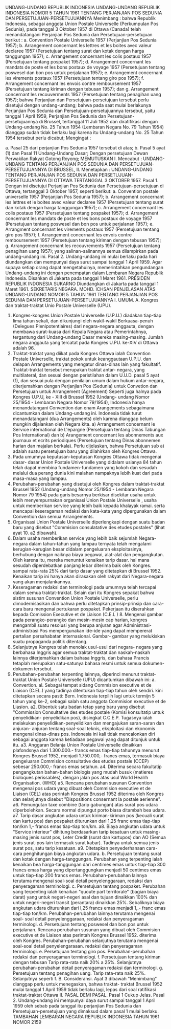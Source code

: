  UNDANG-UNDANG REPUBLIK INDONESIA UNDANG-UNDANG REPUBLIK INDONESIA NOMOR 5 TAHUN 1961 TENTANG PERJANJIAN POS SEDUNIA DAN PERSETUJUAN-PERSETUJUANNYA
Menimbang :
 bahwa Republik Indonesia, sebagai anggota Union Postale Universelle (Perkumpulan Pos Sedunia), pada tanggal 3 Oktober 1957 di Ottawa (Canada) telah menandatangani Perjanjian Pos Sedunia dan Persetujuan-persetujuan berikut :
a. Convention Postale Universelle 1957 (Perjanjian Pos Sedunia 1957);
b. Arrangement concernant les lettres et les boites avec valeur declaree 1957 (Persetujuan tentang surat dan kotak dengan harga tanggungan 1957);
c. Arrangement concernant les colis postaux 1957 (Persetujuan tentang pospaket 1957);
d. Arrangement concernant les mandats de poste et les bons postaux de voyage 1957 (Persetujuan tentang poswesel dan bon pos untuk perjalanan 1957);
e. Arrangement concernant les virements postaux 1957 (Persetujuan tentang giro pos 1957);
f. Arrangement concernant les envois contre remboursement 1957 (Persetujuan tentang kiriman dengan tebusan 1957); dan
g. Arrangement concernant les recouverments 1957 (Persetujuan tentang penagihan uang 1957); bahwa Perjanjian dan Persetujuan-persetujuan tersebut perlu disetujui dengan undang-undang; bahwa pada saat mulai berlakunya Perjanjian Pos Sedunia dan Persetujuan-persetujuannya tersebut, yaitu tanggal 1 April 1959, Perjanjian Pos Sedunia dan Persetujuan-persetujuannya di Brussel, tertanggal 11 Juli 1952 dan diratifikasi dengan Undang-undang No. 25 Tahun 1954 (Lembaran Negara No. 79 Tahun 1954) dianggap sudah tidak berlaku lagi karena itu Undang-undang No. 25 Tahun 1954 tersebut perlu dicabut;
Mengingat :

a. Pasal 25 dari perjanjian Pos Sedunia 1957 tersebut di atas;
b. Pasal 5 ayat (1) dan Pasal 11 Undang-Undang Dasar; Dengan persetujuan Dewan Perwakilan Rakyat Gotong Royong; MEMUTUSKAN I. Mencabut : UNDANG-UNDANG TENTANG PERJANJIAN POS SEDUNIA DAN PERSETUJUAN-PERSETUJUANNYA DI BRUSSEL, II. Menetapkan : UNDANG-UNDANG TENTANG PERJANJIAN POS SEDUNIA DAN PERSETUJUAN-PERSETUJUANNYA DI OTTAWA TERTANGGAL 3 OKTOBER 1957. Pasal 1. Dengan ini disetujui Perjanjian Pos Sedunia dan Persetujuan-persetujuan di Ottawa, tertanggal 3 Oktober 1957, seperti berikut:
a. Convention postale universelle 1957 (Perjanjian Pos Sedunia 1957);
b. Arrangement concernant les lettres et le boites avec valeur declaree 1957 (Persetujuan tentang surat dan kotak dengan harga tanggungan 1957);
c. Arrangement concernant les colis postaux 1957 (Persetujuan tentang pospaket 1957);
d. Arrangement concernant les mandats de poste et les bons postaux de voyage 1957 (Persetujuan tentang poswesel dan bon pos untuk perjalanan 1957);
e. Arrangment concernant les virements postaux 1957 (Persetujuan tentang giro pos 1957);
f. Arrangement concernant les envois contre remboursement 1957 (Persetujuan tentang kiriman dengan tebusan 1957);
g. Arrangement concernant les recouvrements 1957 (Persetujuan tentang penagihan uang 1957); yang salinan-salinannya semua dilampirkan pada undang-undang ini. Pasal 2. Undang-undang ini mulai berlaku pada hari diundangkan dan mempunyai daya surut sampai tanggal 1 April 1959. Agar supaya setiap orang dapat mengetahuinya, memerintahkan pengundangan Undang-undang ini dengan penempatan dalam Lembaran Negara Republik Indonesia. Disahkan di Jakarta pada tanggal 1 Maret 1961. PRESIDEN REPUBLIK INDONESIA SUKARNO Diundangkan di Jakarta pada tanggal 1 Maret 1961. SEKRETARIS NEGARA. MOHD. ICHSAN PENJELASAN ATAS UNDANG-UNDANG NOMOR 5 TAHUN 1961 TENTANG PERJANJIAN POS SEDUNIA DAN PERSETUJUAN-PERSETUJUANNYA I. UMUM. A. Kongres dan traktat-traktat Unio Postale Universelle (UPU).
1. Kongres-kongres Union Postale Universelle (U.P.U.) diadakan tiap-tiap lima tahun sekali, dan dikunjungi oleh wakil-wakil Berkuasa-penuh (Delegues Plenipotentiaires) dari negara-negara anggauta, dengan membawa surat-kuasa dari Kepala Negara atau Pemerintahnya, tergantung dari Undang-undang Dasar mereka masing-masing. Jumlah negara anggauta yang tercatat pada Kongres U.PU. ke-XIV di Ottawa adalah 96.
2. Traktat-traktat yang diikat pada Kongres Ottawa ialah Convention Postale Universelle, traktat pokok untuk keanggautaan U.P.U. dan delapan Arrangements yang mengatur dinas-dinas lain yang fakultatif. Traktat-traktat tersebut merupakan traktat antar- negara, yang multilateral, dan sesuai dengan peristilahan dalam U.U.D. pasal 5 ayat (1), dan sesuai pula dengan penilaian umum dalam hukum antar-negara, diterjemahkan dengan Perjanjian Pos (Sedunia) untuk Convetion dan Persetujuan untuk Arrangement (Agreement) Seperti juga halnya pada Kongres U.P.U, ke - XIII di Brussel 1952 (Undang- undang Nomor 25/1954 - Lembaran Negara Nomor 79/1954), Indonesia hanya menandatangani Convention dan enam Arangements sebagaimana dicantumkan dalam Undang-undang ini. Indonesia tidak turut menandatangani (dua Arrangements) oleh karena dianggap belum mungkin dijalankan oleh Negara kita. a) Arrangement concernant le Service international de L'epargne (Persetujuan tentang Dinas Tabungan Pos International) dan b) Arangement concernant les abonnements aux journaux et ecrits periodiques (Persetujuan tentang Dinas abonnemen harian dan majalan berkala). Perlu dijelaskan, bahwa Persetujuan sub a) adalah suatu persetujuan baru yang dilahirkan oleh Kongres Ottawa.
3. Pada umumnya keputusan-keputusan Kongres Ottawa tidak mengenai dasar- dasar Union Postale Universelle yang didalam usianya 84 tahun telah dapat membina fundamen-fundamen yang kokoh dan sesudah melalui dua perang dunia kini malahan nampaknya lebih kuat dari pada masa-masa yang lampau.
4. Perubahan-perubahan yang disetujui oleh Kongres dalam traktat-traktat Brussel 1952 (Undang-undang Nomor 25/1954 - Lembaran Negara Nomor 79 1954) pada garis besarnya berkisar disekitar usaha untuk lebih menyempurnakan organisasi Union Postale Universelle , usaha untuk memberikan service yang lebih baik kepada khalayak ramai. serta mencapai keseragaman redaksi dan kata-kata yang dipergunakan dalam Convention dan semua Arrangements.
5. Organisasi Union Postale Universelle diperlengkapi dengan suatu badan baru yang disebut "Commision consulatative des etudes postales" (lihat ayat 10. a2 dibawah).
6. Dalam usaha memberikan service yang lebih baik sejumlah Negara-negara dalam tahun-tahun yang lampau ternyata telah mengalami kerugian-kerugian besar didalam pengeluaran eksploitasinya, berhubung dengan naiknya biaya pegawai, alat-alat dan pengangkutan. Oleh karena itu, mereka menuntut kenaikan tarip dasar. hal mana sesudah diperdebatkan panjang lebar diterima baik oleh Kongres. sampai rata-rata 25% dari tarip dasar yang ditetapkan di Brussel 1952. Kenaikan tarip ini hanya akan dirasakan oleh rakyat dari Negara-negara yang akan menjalankannya.
7. Keseragaman redaksi dan terminologi pada umumnya telah tercapai dalam semua traktat-traktat. Selain dari itu Kongres sepakat bahwa sistim susunan Convention Union Postale Universelle, perlu dimodernisasikan dan bahwa perlu ditetapkan prinsip-prinsip dan cara-cara baru mengenai pertukaran pospaket. Pekerjaan itu diserahkan kepada Comission Executive et de Liaison (C.E.L ) 8. Mengenai gambar pada perangko-perangko dan mesin-mesin cap harian, kongres mengambil suatu resolusi yang berupa anjuran agar Administrasi- administrasi Pos mempergunakan ide-ide yang dapat mempererat pertalian persahabatan internasional. Gambar- gambar yang melukiskan suatu propaganda politik ditentang.
9. Selanjutnya Kongres telah menolak usul-usul dari negara- negara yang berbahasa Inggris agar semua traktat-traktat dan naskah-naskah lainnya diterjemahkan dalam bahasa Inggris, dan bahasa Prancis tetaplah merupakan satu-satunya bahasa resmi untuk semua dokumen-dokumen tersebut.
10. Perubahan-perubahan terpenting lainnya, diperinci menurut traktat-traktat Union Postale Universelle (UPU) dicantumkan dibawah ini:
a. Convertion.
al. Sebagai tempat sidang Commision executive et de Liaison (C.EL.) yang tadinya ditentukan tiap-tiap tahun oleh sendiri. kini ditetapkan secara pasti: Bern. Indonesia terpilih lagi untuk termijn 5 tahun yang ke-2, sebagai salah satu anggota Commision executive et de Liasion.
a2. Dibentuk satu badan tetap yang baru yang disebut "Commission Consultative des etudes postale (Komisi konsultatip untuk penyelidikan- penyelidikan pos), disingkat C.C.E.P. Tugasnya ialah melakukan penyelidikan-penyelidikan dan mengajukan saran-saran dan anjuran- anjuran tentang soal-soal teknis, eksploitasi dan ekonomis mengenai dinas-dinas pos. Indonesia ini kali tidak mencalonkan diri sebagai anggota karena ketiadaan pegawai yang dapat ditunjuk untuk itu.
a3. Anggaran Belanja Union Postale Universelle dinaikkan plafondsnya dari 1.300.000.- francs emas tiap-tiap tahunnya menurut Kongres Brussel 1952, menjadi 1.750.000,- francs emas, termasuk biaya pengeluaran Commision consultative des etudes postale (CCEP) sebesar 250.000,- francs emas setahun.
a4. Diterima secara fakultatip pengangkutan bahan-bahan biologis yang mudah busuk (matieres bioloques perissables), dengan jalan pos atas usul World Healrh Organisation. (WHO) a5. Rencana perubahan susunan Convention mengenai pos udara yang dibuat oleh Commision executive et de Liaison (CEL) atas perintah Kongres Brussel 1952 diterima oleh Kongres dan selanjutnya disebut "Dispositions consernant la postale aerienne".
a6. Pemungutan taxe combine (tarip gabungan) atas surat pos udara diperbolehkan. Secara normal dipungut porto biasa ditambah bea udara.
a7. Tarip dasar angkutan udara untuk kiriman-kiriman pos (kecuali surat dan kartu pos) dan pospaket diturunkan dari 1,25 franc emas tiap-tiap ton/km 1,- francs emas tiap-tiap ton/km.
a8. Biaya angkutan udara untuk "Service interieur" dihitung berdasarkan tarip kesatuan untuk masing-masing jenis surat pos, Leter Credit (surat dan kartupos) dan AO (Semua jenis surat-pos lain termasuk surat kabar). Tadinya untuk semua jenis surat pos, satu tarip kesatuan.
a9. Ditetapkan penyederhanaan cara-cara penghitungan biaya angkutan udara.
b. Persetujuan tentang surat dan kotak dengan harga-tanggungan. Perubahan yang terpenting ialah kenaikan bea harga-tanggungan dari centimes emas untuk tiap-tiap 300 francs emas harga yang dipertanggungkan menjadi 50 centimes emas untuk tiap-tiap 200 francs emas. Perubahan-perubahan lainnya terutama mengenai soal-soal detail penyelenggaraan, redaksi dan penyeragaman terminologi.
c. Persetujuan tentang pospaket. Perubahan yang terpenting ialah kenaikan "quoute part territorale" (bagian biaya darat) yang untuk negeri-negeri asal dan tujuan dinaikkan 100% dan untuk negeri-negeri transit (perantara) dinaikkan 25%. Sebaliknya biaya angkutan udara diturunkan dari l,25 francs emas menjadi 1,.- franc emas tiap-tiap ton/km. Perubahan-perubahan lainnya terutama mengenai soal- soal detail penyelenggaraan, redaksi dan penyeragaman terminologi.
d. Persetujuan tentang poswesel dan bon pos untuk perjalanan. Rencana perubahan susunan yang dibuat oleh Commision executive et de Liaison atas perintah Kongres Brussel 1952. diterima oleh Kongres. Perubahan-perubahan selanjutnya terutama mengenai soal-soal detail penyelengaraaan. redaksi dan penyeragaman terminologi.
e. Persetujuan tentang giro pos. Perubahan-perubahan redaksi dan penyeragaman terminologi.
f. Persetujuan tentang kiriman dengan tebusan Tarip rata-rata naik 20% a 25%. Selanjutnya perubahan-perubahan detail penyeragaman redaksi dan terminologi.
g. Persetujuan tentang penagihan uang. Tarip rata-rata naik 25%. Selanjutnya seperti f. B. Consideransi. Ayat 3 dibawah "Menimbang" dianggap perlu untuk menegaskan, bahwa traktat- traktat Brussel 1952 mulai tanggal 1 April 1959 tidak berlaku lagi, lepas dari soal ratifikasi traktat-traktat Ottawa II. PASAL DEMI PASAL.
Pasal 1
Cukup Jelas. Pasal 2. Undang-undang ini mempunyai daya surut sampai tanggal 1 April 1959 oleh sebab pada tanggal itu perjanjian Pos Sedunia dan Persetujuan-persetujuan yang dimaksud dalam pasal 1 mulai berlaku. TAMBAHAN LEMBARAN NEGARA REPUBLIK INDONESIA TAHUN 1961 NOMOR 2159